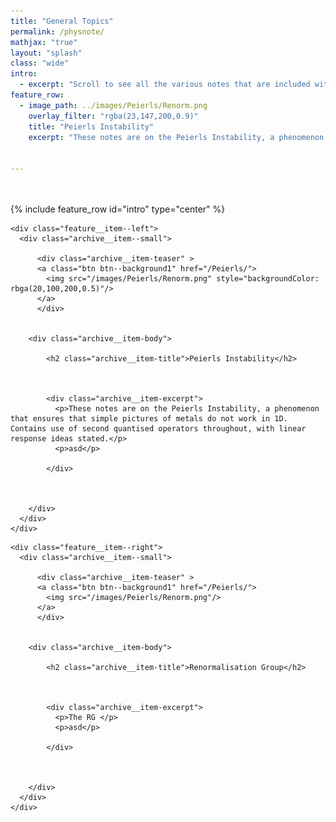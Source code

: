 ```yaml
---
title: "General Topics"
permalink: /physnote/
mathjax: "true"
layout: "splash"
class: "wide"
intro:
  - excerpt: "Scroll to see all the various notes that are included with a brief description of what is used within each."
feature_row:
  - image_path: ../images/Peierls/Renorm.png
    overlay_filter: "rgba(23,147,200,0.9)"
    title: "Peierls Instability"
    excerpt: "These notes are on the Peierls Instability, a phenomenon that ensures that simple pictures of metals do not work in 1D. Contains use of second quantised operators throughout, with linear response ideas stated."


---
```

<div style="height: 20px"></div>

{% include feature_row id="intro" type="center" %}

<div class="feature__wrapper">

    <div class="feature__item--left">
      <div class="archive__item--small">

          <div class="archive__item-teaser" >
          <a class="btn btn--background1" href="/Peierls/">
            <img src="/images/Peierls/Renorm.png" style="backgroundColor: rbga(20,100,200,0.5)"/>
          </a>  
          </div>


        <div class="archive__item-body">

            <h2 class="archive__item-title">Peierls Instability</h2>



            <div class="archive__item-excerpt">
              <p>These notes are on the Peierls Instability, a phenomenon that ensures that simple pictures of metals do not work in 1D. Contains use of second quantised operators throughout, with linear response ideas stated.</p>
              <p>asd</p>

            </div>



        </div>
      </div>
    </div>

</div>

<div class="feature__wrapper">


    <div class="feature__item--right">
      <div class="archive__item--small">

          <div class="archive__item-teaser" >
          <a class="btn btn--background1" href="/Peierls/">
            <img src="/images/Peierls/Renorm.png"/>
          </a>  
          </div>


        <div class="archive__item-body">

            <h2 class="archive__item-title">Renormalisation Group</h2>



            <div class="archive__item-excerpt">
              <p>The RG </p>
              <p>asd</p>

            </div>



        </div>
      </div>
    </div>


</div>
